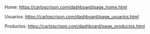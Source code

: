 Home:
https://carloscrison.com/dashboard/page_home.html

Usuarios:
https://carloscrison.com/dashboard/page_usuarios.html

Productos:
https://carloscrison.com/dashboard/page_productos.html